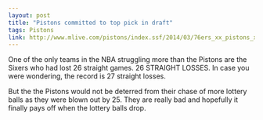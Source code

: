 ```yaml
---
layout: post
title: "Pistons committed to top pick in draft"
tags: Pistons
link: http://www.mlive.com/pistons/index.ssf/2014/03/76ers_xx_pistons_xx_detroit_de.html
---
```


One of the only teams in the NBA struggling more than the Pistons are the Sixers who had lost 26 straight games.  26 STRAIGHT LOSSES.  In case you were wondering, the record is 27 straight losses.

But the the Pistons would not be deterred from their chase of more lottery balls as they were blown out by 25.  They are really bad and hopefully it finally pays off when the lottery balls drop.

